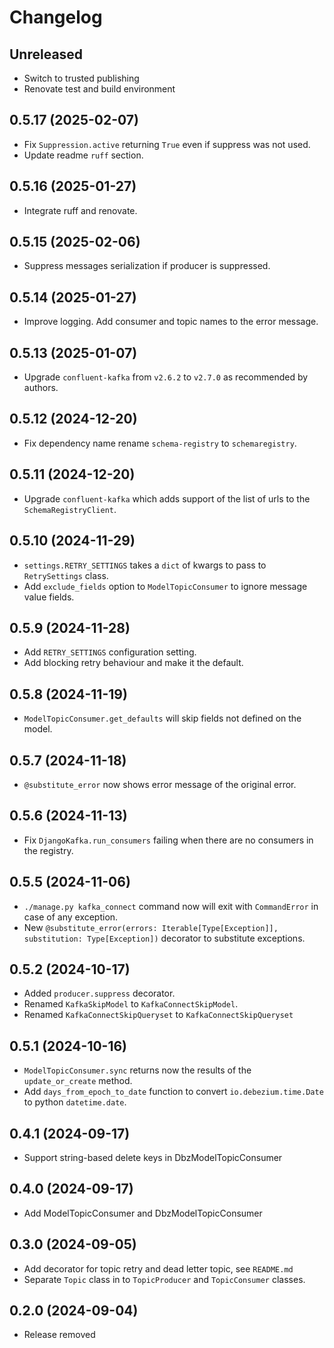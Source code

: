 # Changelog

## Unreleased
* Switch to trusted publishing
* Renovate test and build environment

## 0.5.17 (2025-02-07)
* Fix `Suppression.active` returning `True` even if suppress was not used.
* Update readme `ruff` section.

## 0.5.16 (2025-01-27)
* Integrate ruff and renovate.

## 0.5.15 (2025-02-06)
* Suppress messages serialization if producer is suppressed.

## 0.5.14 (2025-01-27)
* Improve logging. Add consumer and topic names to the error message.

## 0.5.13 (2025-01-07)
* Upgrade `confluent-kafka` from `v2.6.2` to `v2.7.0` as recommended by authors.

## 0.5.12 (2024-12-20)
* Fix dependency name rename `schema-registry` to `schemaregistry`.

## 0.5.11 (2024-12-20)
* Upgrade `confluent-kafka` which adds support of the list of urls to the `SchemaRegistryClient`.

## 0.5.10 (2024-11-29)
* `settings.RETRY_SETTINGS` takes a `dict` of kwargs to pass to `RetrySettings` class.
* Add `exclude_fields` option to `ModelTopicConsumer` to ignore message value fields.

## 0.5.9 (2024-11-28)
* Add `RETRY_SETTINGS` configuration setting.
* Add blocking retry behaviour and make it the default.

## 0.5.8 (2024-11-19)
* `ModelTopicConsumer.get_defaults` will skip fields not defined on the model.

## 0.5.7 (2024-11-18)
* `@substitute_error` now shows error message of the original error.

## 0.5.6 (2024-11-13)
* Fix `DjangoKafka.run_consumers` failing when there are no consumers in the registry.

## 0.5.5 (2024-11-06)
* `./manage.py kafka_connect` command now will exit with `CommandError` in case of any exception.
* New `@substitute_error(errors: Iterable[Type[Exception]], substitution: Type[Exception])` decorator to substitute exceptions.

## 0.5.2 (2024-10-17)
* Added `producer.suppress` decorator.
* Renamed `KafkaSkipModel` to `KafkaConnectSkipModel`.
* Renamed `KafkaConnectSkipQueryset` to `KafkaConnectSkipQueryset`

## 0.5.1 (2024-10-16)
* `ModelTopicConsumer.sync` returns now the results of the `update_or_create` method.
* Add `days_from_epoch_to_date` function to convert `io.debezium.time.Date` to python `datetime.date`.

## 0.4.1 (2024-09-17)
* Support string-based delete keys in DbzModelTopicConsumer

## 0.4.0 (2024-09-17)
* Add ModelTopicConsumer and DbzModelTopicConsumer 

## 0.3.0 (2024-09-05)
* Add decorator for topic retry and dead letter topic, see `README.md`
* Separate `Topic` class in to `TopicProducer` and `TopicConsumer` classes.

## 0.2.0 (2024-09-04)
* Release removed
